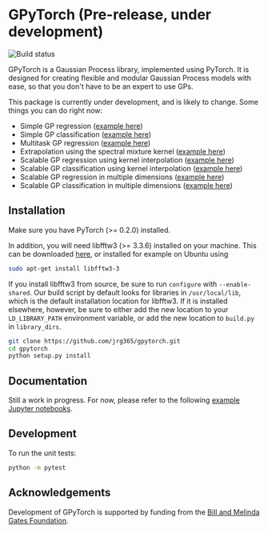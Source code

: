 # GPyTorch (Pre-release, under development)
![Build status](https://travis-ci.org/jrg365/gpytorch.svg?branch=master)

GPyTorch is a Gaussian Process library, implemented using PyTorch.
It is designed for creating flexible and modular Gaussian Process models with ease,
so that you don't have to be an expert to use GPs.

This package is currently under development, and is likely to change.
Some things you can do right now:

- Simple GP regression ([example here](https://nbviewer.jupyter.org/github/jrg365/gpytorch/blob/master/examples/simple_gp_regression.ipynb))
- Simple GP classification ([example here](https://nbviewer.jupyter.org/github/jrg365/gpytorch/blob/master/examples/simple_gp_classification.ipynb))
- Multitask GP regression ([example here](https://nbviewer.jupyter.org/github/jrg365/gpytorch/blob/master/examples/multitask_gp_regression.ipynb))
- Extrapolation using the spectral mixture kernel ([example here](https://nbviewer.jupyter.org/github/jrg365/gpytorch/blob/master/examples/spectral_mixture_gp_regression.ipynb))
- Scalable GP regression using kernel interpolation ([example here](https://nbviewer.jupyter.org/github/jrg365/gpytorch/blob/master/examples/kissgp_gp_regression.ipynb))
- Scalable GP classification using kernel interpolation ([example here](https://nbviewer.jupyter.org/github/jrg365/gpytorch/blob/master/examples/kissgp_gp_classification.ipynb))
- Scalable GP regression in multiple dimensions ([example here](https://nbviewer.jupyter.org/github/jrg365/gpytorch/blob/master/examples/kissgp_kronecker_product_regression.ipynb))
- Scalable GP classification in multiple dimensions ([example here](https://nbviewer.jupyter.org/github/jrg365/gpytorch/blob/master/examples/kissgp_kronecker_product_classification.ipynb))
## Installation

Make sure you have PyTorch (>= 0.2.0) installed.

In addition, you will need libfftw3 (>= 3.3.6) installed on your machine. This can be downloaded [here](http://www.fftw.org/download.html), or installed for example on Ubuntu using

```bash
sudo apt-get install libfftw3-3
```

If you install libfftw3 from source, be sure to run `configure` with `--enable-shared`. Our build script by default looks for libraries in `/usr/local/lib`, which is the default installation
location for libfftw3. If it is installed elsewhere, however, be sure to either add the new location to your `LD_LIBRARY_PATH` environment variable, or add the new location to `build.py` in
`library_dirs`.

```bash
git clone https://github.com/jrg365/gpytorch.git
cd gpytorch
python setup.py install
```

## Documentation

Still a work in progress. For now, please refer to the following [example Jupyter notebooks](https://nbviewer.jupyter.org/github/jrg365/gpytorch/tree/master/examples/).


## Development

To run the unit tests:
```bash
python -m pytest
```

## Acknowledgements
Development of GPyTorch is supported by funding from the [Bill and Melinda Gates Foundation](https://www.gatesfoundation.org/).
